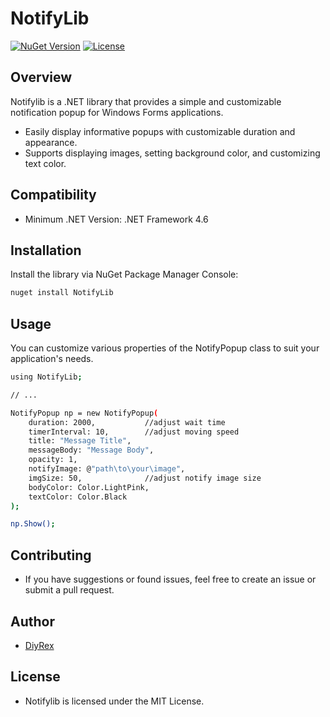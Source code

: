 # NotifyLib

[![NuGet Version](https://img.shields.io/nuget/v/NotifyLib.svg)](https://www.nuget.org/packages/YourLibraryName/)
[![License](https://img.shields.io/github/license/DiyRex/NotifyLib.svg)](https://opensource.org/licenses/MIT)

## Overview

Notifylib is a .NET library that provides a simple and customizable notification popup for Windows Forms applications.

- Easily display informative popups with customizable duration and appearance.
- Supports displaying images, setting background color, and customizing text color.

## Compatibility

- Minimum .NET Version: .NET Framework 4.6

## Installation

Install the library via NuGet Package Manager Console:

```bash
nuget install NotifyLib
```

## Usage

You can customize various properties of the NotifyPopup class to suit your application's needs.

```bash
using NotifyLib;

// ...

NotifyPopup np = new NotifyPopup(
    duration: 2000,           //adjust wait time
    timerInterval: 10,        //adjust moving speed
    title: "Message Title",
    messageBody: "Message Body",
    opacity: 1,
    notifyImage: @"path\to\your\image",
    imgSize: 50,              //adjust notify image size
    bodyColor: Color.LightPink,
    textColor: Color.Black
);

np.Show();
```

## Contributing
- If you have suggestions or found issues, feel free to create an issue or submit a pull request.

## Author
- [DiyRex](https://github.com/DiyRex)

## License
- Notifylib is licensed under the MIT License.

